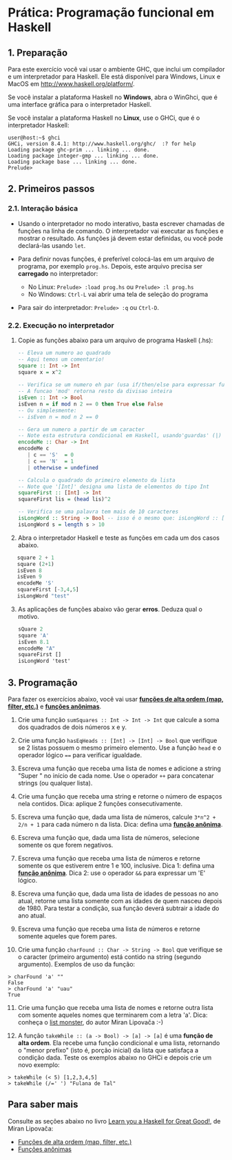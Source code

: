 # Prática: Programação funcional em Haskell

## 1. Preparação

Para este exercício você vai usar o ambiente GHC, que inclui um compilador e um interpretador para Haskell.
Ele está disponível para Windows, Linux e MacOS em http://www.haskell.org/platform/.

Se você instalar a plataforma Haskell no **Windows**, abra o WinGhci, que é uma interface gráfica para o interpretador Haskell.

Se você instalar a plataforma Haskell no **Linux**, use o GHCi, que é o interpretador Haskell:
```
user@host:~$ ghci
GHCi, version 8.4.1: http://www.haskell.org/ghc/  :? for help
Loading package ghc-prim ... linking ... done.
Loading package integer-gmp ... linking ... done.
Loading package base ... linking ... done.
Prelude>
```

## 2. Primeiros passos

### 2.1. Interação básica

- Usando o interpretador no modo interativo, basta escrever chamadas de funções na linha de comando. O interpretador vai executar as funções e mostrar o resultado. As funções já devem estar definidas, ou você pode declará-las usando `let`.

- Para definir novas funções, é preferível colocá-las em um arquivo de programa, por exemplo `prog.hs`.
Depois, este arquivo precisa ser **carregado** no interpretador:
  - No Linux: `Prelude> :load prog.hs` ou `Prelude> :l prog.hs`
  - No Windows: `Ctrl-L` vai abrir uma tela de seleção do programa

- Para sair do interpretador: `Prelude> :q` ou `Ctrl-D`.

### 2.2. Execução no interpretador

1. Copie as funções abaixo para um arquivo de programa Haskell (.hs):

   ```haskell
   -- Eleva um numero ao quadrado
   -- Aqui temos um comentario!
   square :: Int -> Int
   square x = x^2
  
   -- Verifica se um numero eh par (usa if/then/else para expressar funcao condicional)
   -- A funcao 'mod' retorna resto da divisao inteira
   isEven :: Int -> Bool
   isEven n = if mod n 2 == 0 then True else False
   -- Ou simplesmente:
   -- isEven n = mod n 2 == 0

   -- Gera um numero a partir de um caracter 
   -- Note esta estrutura condicional em Haskell, usando'guardas' (|)
   encodeMe :: Char -> Int
   encodeMe c 
      | c == 'S'  = 0
      | c == 'N'  = 1
      | otherwise = undefined

   -- Calcula o quadrado do primeiro elemento da lista
   -- Note que '[Int]' designa uma lista de elementos do tipo Int 
   squareFirst :: [Int] -> Int
   squareFirst lis = (head lis)^2

   -- Verifica se uma palavra tem mais de 10 caracteres
   isLongWord :: String -> Bool -- isso é o mesmo que: isLongWord :: [Char] -> Bool
   isLongWord s = length s > 10
   ```

2. Abra o interpretador Haskell e teste as funções em cada um dos casos abaixo. 

```haskell
   square 2 + 1
   square (2+1)
   isEven 8
   isEven 9
   encodeMe 'S'
   squareFirst [-3,4,5]
   isLongWord "test"
   ```

3. As aplicações de funções abaixo vão gerar **erros**. Deduza qual o motivo.

   ```haskell
   sQuare 2
   square 'A'
   isEven 8.1
   encodeMe "A"
   squareFirst []
   isLongWord 'test'
   ```

## 3. Programação

Para fazer os exercícios abaixo, você vai usar [**funções de alta ordem (map, filter, etc.)**](https://docs.google.com/presentation/d/1UKi2vkIMiNdScn_m7CidoSBzZ9b4j1ppCSPKYYFjxIk/edit?usp=sharing) e [**funções anônimas**](https://docs.google.com/presentation/d/1zxqEsvCegZhxfwjjxElIkNjY-pqmLvpEnq9Mt0YBR9Y/edit?usp=sharing).

1. Crie uma função `sumSquares :: Int -> Int -> Int` que calcule a soma dos quadrados de dois números x e y.

2. Crie uma função `hasEqHeads :: [Int] -> [Int] -> Bool` que verifique se 2 listas possuem o mesmo primeiro elemento. Use a função `head` e o operador lógico `==` para verificar igualdade.

3. Escreva uma função que receba uma lista de nomes e adicione a string "Super " no início de cada nome. Use o operador `++` para concatenar strings (ou qualquer lista).

4. Crie uma função que receba uma string e retorne o número de espaços nela contidos. Dica: aplique 2 funções consecutivamente.

5. Escreva uma função que, dada uma lista de números, calcule `3*n^2 + 2/n + 1` para cada número n da lista. Dica: defina uma [**função anônima**](https://docs.google.com/presentation/d/1zxqEsvCegZhxfwjjxElIkNjY-pqmLvpEnq9Mt0YBR9Y/edit?usp=sharing).

6. Escreva uma função que, dada uma lista de números, selecione somente os que forem negativos.

7. Escreva uma função que receba uma lista de números e retorne somente os que estiverem entre 1 e 100, inclusive. Dica 1: defina uma [**função anônima**](https://docs.google.com/presentation/d/1zxqEsvCegZhxfwjjxElIkNjY-pqmLvpEnq9Mt0YBR9Y/edit?usp=sharing). Dica 2: use o operador `&&` para expressar um 'E' lógico.

8. Escreva uma função que, dada uma lista de idades de pessoas no ano atual, retorne uma lista somente com as idades de quem nasceu depois de 1980. Para testar a condição, sua função deverá subtrair a idade do ano atual.

9. Escreva uma função que receba uma lista de números e retorne somente aqueles que forem pares.

10. Crie uma função `charFound :: Char -> String -> Bool` que verifique se o caracter (primeiro argumento) está contido na string (segundo argumento). Exemplos de uso da função:

   ```
   > charFound 'a' ""  
   False  
   > charFound 'a' "uau"  
   True  
   ```

11. Crie uma função que receba uma lista de nomes e retorne outra lista com somente aqueles nomes que terminarem com a letra 'a'. Dica: conheça o [list monster](http://s3.amazonaws.com/lyah/listmonster.png), do autor Miran Lipovača :-)

12. A função `takeWhile :: (a -> Bool) -> [a] -> [a]` é uma **função de alta ordem**. Ela recebe uma função condicional e uma lista, retornando o "menor prefixo" (isto é, porção inicial) da lista que satisfaça a condição dada. Teste os exemplos abaixo no GHCi e depois crie um novo exemplo:

   ```
   > takeWhile (< 5) [1,2,3,4,5]
   > takeWhile (/=' ') "Fulana de Tal"
   ```

## Para saber mais

Consulte as seções abaixo no livro [Learn you a Haskell for Great Good!](http://learnyouahaskell.com), de Miran Lipovača:
- [Funções de alta ordem (map, filter, etc.)](http://learnyouahaskell.com/higher-order-functions) 
- [Funções anônimas](http://learnyouahaskell.com/higher-order-functions#lambdas)
